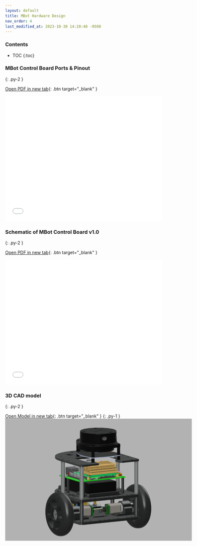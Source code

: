 ```yaml
---
layout: default
title: MBot Hardware Design
nav_order: 4
last_modified_at: 2023-10-30 14:20:48 -0500
---
```


### Contents
* TOC
{:toc}


### MBot Control Board Ports & Pinout 
{: .py-2 }

[Open PDF in new tab](/assets/pdfs/MBot_ControlBoard_Pinout.pdf){: .btn target="_blank" }

<iframe src="/assets/pdfs/MBot_ControlBoard_Pinout.pdf" style="width:100%; height:400px;" frameborder="0"></iframe>

### Schematic of MBot Control Board v1.0
{: .py-2 }

[Open PDF in new tab](/assets/pdfs/Schematic_MBotControlBoard_V1.0.pdf){: .btn target="_blank" }

<iframe src="/assets/pdfs/Schematic_MBotControlBoard_V1.0.pdf" style="width:100%; height:400px;" frameborder="0"></iframe>

### 3D CAD model 
{: .py-2 }

[Open Model in new tab](https://a360.co/3FDWpSI){: .btn target="_blank" }
{: .py-1 }
<a class="image-link" href="/assets/images/cad-model.png">
    <img src="/assets/images/cad-model.png" alt="" style="max-width:600px;"/>
</a>